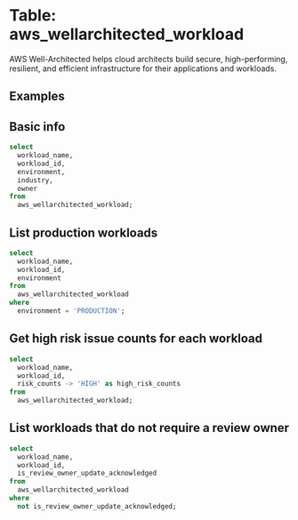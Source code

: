 # Table: aws_wellarchitected_workload

AWS Well-Architected helps cloud architects build secure, high-performing, resilient, and efficient infrastructure for their applications and workloads.

## Examples

## Basic info

```sql
select
  workload_name,
  workload_id,
  environment,
  industry,
  owner
from
  aws_wellarchitected_workload;
```


## List production workloads

```sql
select
  workload_name,
  workload_id,
  environment
from
  aws_wellarchitected_workload
where
  environment = 'PRODUCTION';
```


## Get high risk issue counts for each workload

```sql
select
  workload_name,
  workload_id,
  risk_counts -> 'HIGH' as high_risk_counts
from
  aws_wellarchitected_workload;
```


## List workloads that do not require a review owner

```sql
select
  workload_name,
  workload_id,
  is_review_owner_update_acknowledged
from
  aws_wellarchitected_workload
where
  not is_review_owner_update_acknowledged;
```
